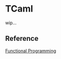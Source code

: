 # TCaml
wip...

## Reference

[Functional Programming](http://logic.cs.tsukuba.ac.jp/jikken/index.html)